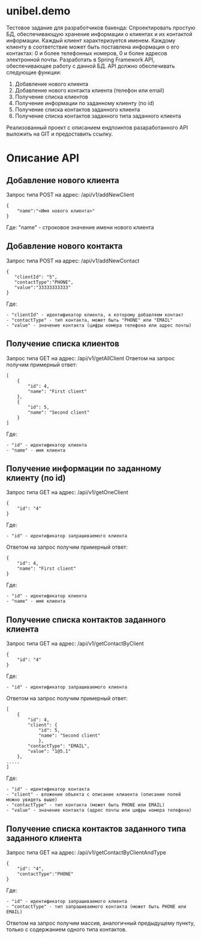 # unibel.demo
 
Тестовое задание для разработчиков бакенда:
Спроектировать простую БД, обеспечивающую хранение информации о клиентах и их контактой информации.
Каждый клиент характеризуется именем. 
Каждому клиенту в соответствие может быть поставлена информация о его контактах: 0 и более телефонных номеров, 0 и более адресов электронной почты.
Разработать в Spring Framework API, обеспечивающее работу с данной БД.
API должно обеспечивать следующие функции:
1) Добавление нового клиента
2) Добавление нового контакта клиента (телефон или email)
3) Получение списка клиентов
4) Получение информации по заданному клиенту (по id)
5) Получение списка контактов заданного клиента
6) Получение списка контактов заданного типа заданного клиента
   
Реализованный проект с описанием ендпоинтов разаработанного API выложить на GIT и предоставить ссылку.

# Описание API
## Добавление нового клиента
Запрос типа POST на адрес: /api/v1/addNewClient
```
{
    "name":"<Имя нового клиента>"
}
```
Где: "name" - строковое значение имени нового клиента 

## Добавление нового контакта
Запрос типа POST на адрес: /api/v1/addNewContact
```
{
   "clientId": "5",
   "contactType":"PHONE",
   "value":"33333333333"
}
```
Где:

    - "clientId" - идентификатор клиента, к которому добавляем контакт
    - "contactType" - тип контакта, может быть "PHONE" или "EMAIL"
    - "value" - значение контакта (цифры номера телефона или адрес почты)

## Получение списка клиентов
Запрос типа GET на адрес: /api/v1/getAllClient
Ответом на запрос получим примерный ответ:
```
[
    {
        "id": 4,
        "name": "First client"
    },
    {
        "id": 5,
        "name": "Second client"
    }
]
```
Где:

    - "id" - идентификатор клиента
    - "name" - имя клиента

## Получение информации по заданному клиенту (по id)
Запрос типа GET на адрес: /api/v1/getOneClient
```
{
    "id": "4"
}
```
Где:

    - "id" - идентификатор запрашиваемого клиента

Ответом на запрос получим примерный ответ:
```
{
    "id": 4,
    "name": "First client"
}
```
Где:

    - "id" - идентификатор клиента
    - "name" - имя клиента

## Получение списка контактов заданного клиента
Запрос типа GET на адрес: /api/v1/getContactByClient
```
{
    "id": "4"
}
```
Где:

    - "id" - идентификатор запрашиваемого клиента

Ответом на запрос получим примерный ответ:
```
[
    {
        "id": 4,
        "client": {
            "id": 5,
            "name": "Second client"
            },
        "contactType": "EMAIL",
        "value": "1@5.1"
    },
.....
]
```
Где:

    - "id" - идентификатор контакта
    - "client" - вложение объекта с описание клиаента (описание полей можно увидеть выше)
    - "contactType" - тип контакта (может быть PHONE или EMAIL)
    - "value" - значение контакта (адрес почты или цифры номера телефона)

## Получение списка контактов заданного типа заданного клиента
Запрос типа GET на адрес: /api/v1/getContactByClientAndType
```
{
    "id": "4",
    "contactType":"PHONE"
}
```
Где:

    - "id" - идентификатор запрашиваемого клиента
    - "contactType" - тип запрашиваемого контакта (может быть PHONE или EMAIL)

Ответом на запрос получим массив, аналогичный предыдущему пункту, только с содержанием одного типа контактов.
